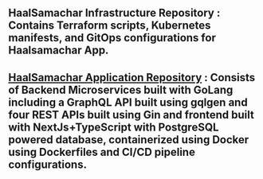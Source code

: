 ## HaalSamachar Infrastructure Repository : Contains Terraform scripts, Kubernetes manifests, and GitOps configurations for Haalsamachar App.

## [HaalSamachar Application Repository](https://github.com/Akash-Singh04/haalsamachar-app) : Consists of Backend Microservices built with GoLang including a GraphQL API built using gqlgen and four REST APIs built using Gin and frontend built with NextJs+TypeScript with PostgreSQL powered database, containerized using Docker using Dockerfiles and CI/CD pipeline configurations.
